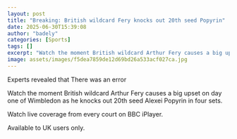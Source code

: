 ```yaml
---
layout: post
title: "Breaking: British wildcard Fery knocks out 20th seed Popyrin"
date: 2025-06-30T15:39:08
author: "badely"
categories: [Sports]
tags: []
excerpt: "Watch the moment British wildcard Arthur Fery causes a big upset on day one of Wimbledon as he knocks out 20th seed Alexei Popyrin in four sets."
image: assets/images/f5dea7859de12d69bd26a533acf027ca.jpg
---
```


Experts revealed that There was an error

Watch the moment British wildcard Arthur Fery causes a big upset on day one of Wimbledon as he knocks out 20th seed Alexei Popyrin in four sets.

Watch live coverage from every court on BBC iPlayer.

Available to UK users only.

